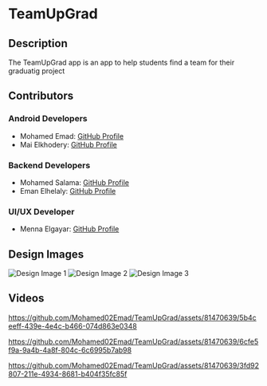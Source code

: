 # TeamUpGrad


## Description
The TeamUpGrad app is an app to help students find a team for their graduatig project 
## Contributors

### Android Developers
- Mohamed Emad: [GitHub Profile](https://github.com/mohamed-emad)
- Mai Elkhodery: [GitHub Profile](https://github.com/maielkhodery)

### Backend Developers
- Mohamed Salama: [GitHub Profile](https://github.com/mohamed-salama)
- Eman Elhelaly: [GitHub Profile](https://github.com/eman-elhelaly)

### UI/UX Developer
- Menna Elgayar: [GitHub Profile](https://github.com/menna-elgayar)

## Design Images
![Design Image 1](url_to_image_1)
![Design Image 2](url_to_image_2)
![Design Image 3](url_to_image_3)

## Videos

https://github.com/Mohamed02Emad/TeamUpGrad/assets/81470639/5b4ceeff-439e-4e4c-b466-074d863e0348


https://github.com/Mohamed02Emad/TeamUpGrad/assets/81470639/6cfe5f9a-9a4b-4a8f-804c-6c6995b7ab98


https://github.com/Mohamed02Emad/TeamUpGrad/assets/81470639/3fd92807-211e-4934-8681-b404f35fc85f
